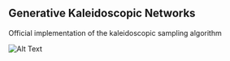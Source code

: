 ## Generative Kaleidoscopic Networks
Official implementation of the kaleidoscopic sampling algorithm 

![Alt Text](https://github.com/Harshs27/generative-kaleidoscopic-networks/blob/main/mnist_1_MLP_H500_L10_run300.gif)
